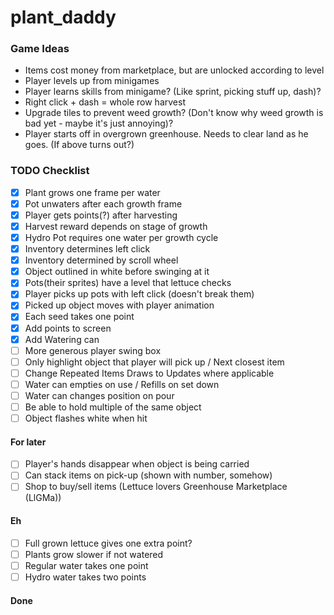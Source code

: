# plant_daddy

### Game Ideas
- Items cost money from marketplace, but are unlocked according to level
- Player levels up from minigames
- Player learns skills from minigame? (Like sprint, picking stuff up, dash)?
- Right click + dash = whole row harvest
- Upgrade tiles to prevent weed growth? (Don't know why weed growth is bad yet - maybe it's just annoying)?
- Player starts off in overgrown greenhouse. Needs to clear land as he goes. (If above turns out?)

### TODO Checklist
- [x] Plant grows one frame per water
- [x] Pot unwaters after each growth frame
- [x] Player gets points(?) after harvesting
- [x] Harvest reward depends on stage of growth
- [x] Hydro Pot requires one water per growth cycle
- [x] Inventory determines left click
- [x] Inventory determined by scroll wheel
- [x] Object outlined in white before swinging at it
- [x] Pots(their sprites) have a level that lettuce checks
- [x] Player picks up pots with left click (doesn't break them)
- [x] Picked up object moves with player animation
- [x] Each seed takes one point
- [x] Add points to screen
- [x] Add Watering can
- [ ] More generous player swing box
- [ ] Only highlight object that player will pick up / Next closest item
- [ ] Change Repeated Items Draws to Updates where applicable
- [ ] Water can empties on use / Refills on set down
- [ ] Water can changes position on pour
- [ ] Be able to hold multiple of the same object
- [ ] Object flashes white when hit

#### For later
- [ ] Player's hands disappear when object is being carried
- [ ] Can stack items on pick-up (shown with number, somehow)
- [ ] Shop to buy/sell items (Lettuce lovers Greenhouse Marketplace (LlGMa))

#### Eh
- [ ] Full grown lettuce gives one extra point?
- [ ] Plants grow slower if not watered
- [ ] Regular water takes one point
- [ ] Hydro water takes two points

#### Done
